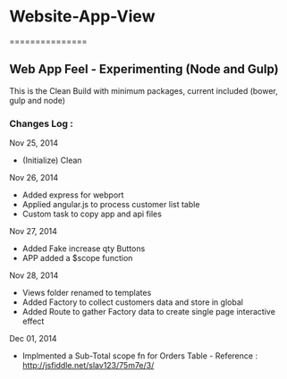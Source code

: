 # Website-App-View
===============

## Web App Feel - Experimenting (Node and Gulp)

This is the Clean Build with minimum packages, current included (bower, gulp and node)

### Changes Log : 

Nov 25, 2014
* (Initialize) Clean 

Nov 26, 2014
* Added express for webport
* Applied angular.js to process customer list table
* Custom task to copy app and api files

Nov 27, 2014
* Added Fake increase qty Buttons
* APP added a $scope function

Nov 28, 2014
* Views folder renamed to templates
* Added Factory to collect customers data and store in global
* Added Route to gather Factory data to create single page interactive effect

Dec 01, 2014
* Implmented a Sub-Total scope fn for Orders Table - Reference : http://jsfiddle.net/slav123/75m7e/3/
